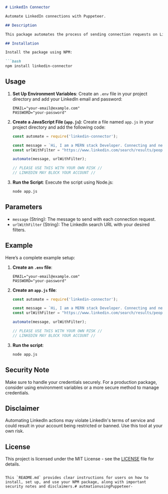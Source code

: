 
```markdown
# LinkedIn Connector

Automate LinkedIn connections with Puppeteer.

## Description

This package automates the process of sending connection requests on LinkedIn using Puppeteer. You can customize the message to be sent with each connection request. **Use at your own risk as LinkedIn may block your account for automation.**

## Installation

Install the package using NPM:

```bash
npm install linkedin-connector
```

## Usage

1. **Set Up Environment Variables**:
   Create an `.env` file in your project directory and add your LinkedIn email and password:

   ```
   EMAIL="your-email@example.com"
   PASSWORD="your-password"
   ```

2. **Create a JavaScript File (`app.js`)**:
   Create a file named `app.js` in your project directory and add the following code:

   ```javascript
   const automate = require('linkedin-connector');

   const message = `Hi, I am a MERN stack Developer. Connecting and networking with people in the field will help me land a job and expand my professional network. I would love to connect with you.\n\nThanks\n[Your Name]`;
   const urlWithFilter = "https://www.linkedin.com/search/results/people/?keywords=your-keywords";

   automate(message, urlWithFilter);

   // PLEASE USE THIS WITH YOUR OWN RISK //
   // LINKEDIN MAY BLOCK YOUR ACCOUNT //
   ```

3. **Run the Script**:
   Execute the script using Node.js:

   ```bash
   node app.js
   ```

## Parameters

- `message` (String): The message to send with each connection request.
- `urlWithFilter` (String): The LinkedIn search URL with your desired filters.

## Example

Here’s a complete example setup:

1. **Create an `.env` file**:

   ```
   EMAIL="your-email@example.com"
   PASSWORD="your-password"
   ```

2. **Create an `app.js` file**:

   ```javascript
   const automate = require('linkedin-connector');

   const message = `Hi, I am a MERN stack Developer. Connecting and networking with people in the field will help me land a job and expand my professional network. I would love to connect with you.\n\nThanks\n[Your Name]`;
   const urlWithFilter = "https://www.linkedin.com/search/results/people/?keywords=your-keywords";

   automate(message, urlWithFilter);

   // PLEASE USE THIS WITH YOUR OWN RISK //
   // LINKEDIN MAY BLOCK YOUR ACCOUNT //
   ```

3. **Run the script**:

   ```bash
   node app.js
   ```

## Security Note

Make sure to handle your credentials securely. For a production package, consider using environment variables or a more secure method to manage credentials.

## Disclaimer

Automating LinkedIn actions may violate LinkedIn's terms of service and could result in your account being restricted or banned. Use this tool at your own risk.

## License

This project is licensed under the MIT License - see the [LICENSE](LICENSE) file for details.
```

This `README.md` provides clear instructions for users on how to install, set up, and use your NPM package, along with important security notes and disclaimers.#   a u t m a t i o n u s i n g P u p p e t e e r -  
 